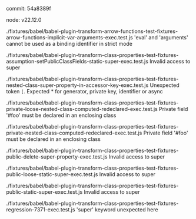 commit: 54a8389f

node: v22.12.0

./fixtures/babel/babel-plugin-transform-arrow-functions-test-fixtures-arrow-functions-implicit-var-arguments-exec.test.js
'eval' and 'arguments' cannot be used as a binding identifier in strict mode

./fixtures/babel/babel-plugin-transform-class-properties-test-fixtures-assumption-setPublicClassFields-static-super-exec.test.js
Invalid access to super

./fixtures/babel/babel-plugin-transform-class-properties-test-fixtures-nested-class-super-property-in-accessor-key-exec.test.js
Unexpected token `[`. Expected * for generator, private key, identifier or async

./fixtures/babel/babel-plugin-transform-class-properties-test-fixtures-private-loose-nested-class-computed-redeclared-exec.test.js
Private field '#foo' must be declared in an enclosing class

./fixtures/babel/babel-plugin-transform-class-properties-test-fixtures-private-nested-class-computed-redeclared-exec.test.js
Private field '#foo' must be declared in an enclosing class

./fixtures/babel/babel-plugin-transform-class-properties-test-fixtures-public-delete-super-property-exec.test.js
Invalid access to super

./fixtures/babel/babel-plugin-transform-class-properties-test-fixtures-public-loose-static-super-exec.test.js
Invalid access to super

./fixtures/babel/babel-plugin-transform-class-properties-test-fixtures-public-static-super-exec.test.js
Invalid access to super

./fixtures/babel/babel-plugin-transform-class-properties-test-fixtures-regression-7371-exec.test.js
'super' keyword unexpected here

